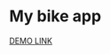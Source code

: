 # My bike app

[DEMO LINK]([https://<your_account>.github.io/<repo_name>/](https://danylivostap.github.io/my-bike-app/))
